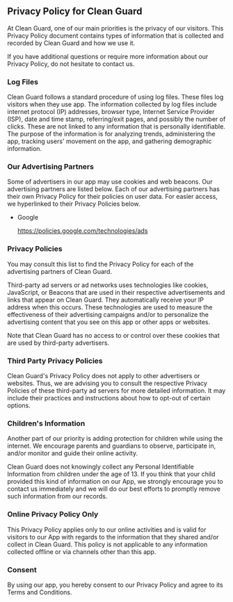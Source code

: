 ## Privacy Policy for Clean Guard

At Clean Guard, one of our main priorities is the privacy of our visitors. This Privacy Policy document contains types of information that is collected and recorded by Clean Guard and how we use it.

If you have additional questions or require more information about our Privacy Policy, do not hesitate to contact us.

### Log Files

<p>Clean Guard follows a standard procedure of using log files. These files log visitors when they use app. The information collected by log files include internet protocol (IP) addresses, browser type, Internet Service Provider (ISP), date and time stamp, referring/exit pages, and possibly the number of clicks. These are not linked to any information that is personally identifiable. The purpose of the information is for analyzing trends, administering the app, tracking users' movement on the app, and gathering demographic information.</p>

### Our Advertising Partners

<p>Some of advertisers in our app may use cookies and web beacons. Our advertising partners are listed below. Each of our advertising partners has their own Privacy Policy for their policies on user data. For easier access, we hyperlinked to their Privacy Policies below.</p>

<ul>
    <li>
        <p>Google</p>
        <p><a href="https://policies.google.com/technologies/ads">https://policies.google.com/technologies/ads</a></p>
    </li>
</ul>

### Privacy Policies</h2>

<P>You may consult this list to find the Privacy Policy for each of the advertising partners of Clean Guard.</p>

<p>Third-party ad servers or ad networks uses technologies like cookies, JavaScript, or Beacons that are used in their respective advertisements and links that appear on Clean Guard. They automatically receive your IP address when this occurs. These technologies are used to measure the effectiveness of their advertising campaigns and/or to personalize the advertising content that you see on this app or other apps or websites.</p>

<p>Note that Clean Guard has no access to or control over these cookies that are used by third-party advertisers.</p>

### Third Party Privacy Policies</h2>

<p>Clean Guard's Privacy Policy does not apply to other advertisers or websites. Thus, we are advising you to consult the respective Privacy Policies of these third-party ad servers for more detailed information. It may include their practices and instructions about how to opt-out of certain options.</p>

### Children's Information</h2>

<p>Another part of our priority is adding protection for children while using the internet. We encourage parents and guardians to observe, participate in, and/or monitor and guide their online activity.</p>

<p>Clean Guard does not knowingly collect any Personal Identifiable Information from children under the age of 13. If you think that your child provided this kind of information on our App, we strongly encourage you to contact us immediately and we will do our best efforts to promptly remove such information from our records.</p>

### Online Privacy Policy Only</h2>

<p>This Privacy Policy applies only to our online activities and is valid for visitors to our App with regards to the information that they shared and/or collect in Clean Guard. This policy is not applicable to any information collected offline or via channels other than this app. </p>

### Consent</h2>

<p>By using our app, you hereby consent to our Privacy Policy and agree to its Terms and Conditions.</p>
